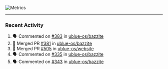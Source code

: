 ![Metrics](https://metrics.lecoq.io/KyleGospo?template=classic&base=header%2C%20activity%2C%20community%2C%20repositories%2C%20metadata&base.indepth=false&base.hireable=false&base.skip=false&config.timezone=America%2FLos_Angeles)

---
### Recent Activity
<!--START_SECTION:activity-->
1. 🗣 Commented on [#383](https://github.com/ublue-os/bazzite/issues/383#issuecomment-1739939113) in [ublue-os/bazzite](https://github.com/ublue-os/bazzite)
2. 🎉 Merged PR [#381](https://github.com/ublue-os/bazzite/pull/381) in [ublue-os/bazzite](https://github.com/ublue-os/bazzite)
3. 🎉 Merged PR [#505](https://github.com/ublue-os/website/pull/505) in [ublue-os/website](https://github.com/ublue-os/website)
4. 🗣 Commented on [#335](https://github.com/ublue-os/bazzite/issues/335#issuecomment-1739752072) in [ublue-os/bazzite](https://github.com/ublue-os/bazzite)
5. 🗣 Commented on [#343](https://github.com/ublue-os/bazzite/issues/343#issuecomment-1739750528) in [ublue-os/bazzite](https://github.com/ublue-os/bazzite)
<!--END_SECTION:activity-->
